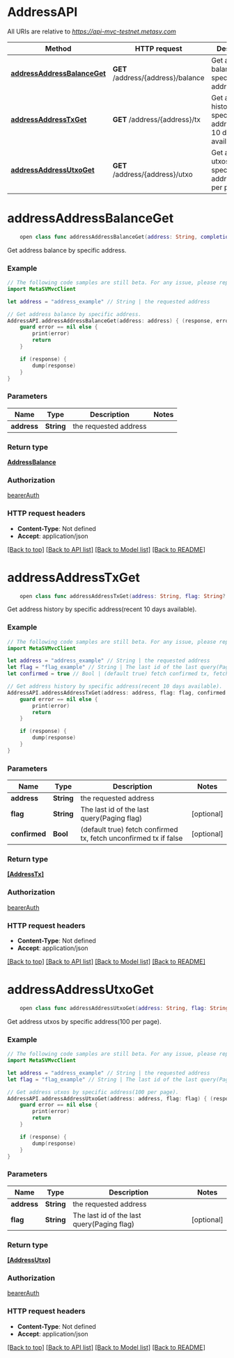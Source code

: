 # AddressAPI

All URIs are relative to *https://api-mvc-testnet.metasv.com*

Method | HTTP request | Description
------------- | ------------- | -------------
[**addressAddressBalanceGet**](AddressAPI.md#addressaddressbalanceget) | **GET** /address/{address}/balance | Get address balance by specific address.
[**addressAddressTxGet**](AddressAPI.md#addressaddresstxget) | **GET** /address/{address}/tx | Get address history by specific address(recent 10 days available).
[**addressAddressUtxoGet**](AddressAPI.md#addressaddressutxoget) | **GET** /address/{address}/utxo | Get address utxos by specific address(100 per page).


# **addressAddressBalanceGet**
```swift
    open class func addressAddressBalanceGet(address: String, completion: @escaping (_ data: AddressBalance?, _ error: Error?) -> Void)
```

Get address balance by specific address.

### Example 
```swift
// The following code samples are still beta. For any issue, please report via http://github.com/OpenAPITools/openapi-generator/issues/new
import MetaSVMvcClient

let address = "address_example" // String | the requested address

// Get address balance by specific address.
AddressAPI.addressAddressBalanceGet(address: address) { (response, error) in
    guard error == nil else {
        print(error)
        return
    }

    if (response) {
        dump(response)
    }
}
```

### Parameters

Name | Type | Description  | Notes
------------- | ------------- | ------------- | -------------
 **address** | **String** | the requested address | 

### Return type

[**AddressBalance**](AddressBalance.md)

### Authorization

[bearerAuth](../README.md#bearerAuth)

### HTTP request headers

 - **Content-Type**: Not defined
 - **Accept**: application/json

[[Back to top]](#) [[Back to API list]](../README.md#documentation-for-api-endpoints) [[Back to Model list]](../README.md#documentation-for-models) [[Back to README]](../README.md)

# **addressAddressTxGet**
```swift
    open class func addressAddressTxGet(address: String, flag: String? = nil, confirmed: Bool? = nil, completion: @escaping (_ data: [AddressTx]?, _ error: Error?) -> Void)
```

Get address history by specific address(recent 10 days available).

### Example 
```swift
// The following code samples are still beta. For any issue, please report via http://github.com/OpenAPITools/openapi-generator/issues/new
import MetaSVMvcClient

let address = "address_example" // String | the requested address
let flag = "flag_example" // String | The last id of the last query(Paging flag) (optional)
let confirmed = true // Bool | (default true) fetch confirmed tx, fetch unconfirmed tx if false (optional)

// Get address history by specific address(recent 10 days available).
AddressAPI.addressAddressTxGet(address: address, flag: flag, confirmed: confirmed) { (response, error) in
    guard error == nil else {
        print(error)
        return
    }

    if (response) {
        dump(response)
    }
}
```

### Parameters

Name | Type | Description  | Notes
------------- | ------------- | ------------- | -------------
 **address** | **String** | the requested address | 
 **flag** | **String** | The last id of the last query(Paging flag) | [optional] 
 **confirmed** | **Bool** | (default true) fetch confirmed tx, fetch unconfirmed tx if false | [optional] 

### Return type

[**[AddressTx]**](AddressTx.md)

### Authorization

[bearerAuth](../README.md#bearerAuth)

### HTTP request headers

 - **Content-Type**: Not defined
 - **Accept**: application/json

[[Back to top]](#) [[Back to API list]](../README.md#documentation-for-api-endpoints) [[Back to Model list]](../README.md#documentation-for-models) [[Back to README]](../README.md)

# **addressAddressUtxoGet**
```swift
    open class func addressAddressUtxoGet(address: String, flag: String? = nil, completion: @escaping (_ data: [AddressUtxo]?, _ error: Error?) -> Void)
```

Get address utxos by specific address(100 per page).

### Example 
```swift
// The following code samples are still beta. For any issue, please report via http://github.com/OpenAPITools/openapi-generator/issues/new
import MetaSVMvcClient

let address = "address_example" // String | the requested address
let flag = "flag_example" // String | The last id of the last query(Paging flag) (optional)

// Get address utxos by specific address(100 per page).
AddressAPI.addressAddressUtxoGet(address: address, flag: flag) { (response, error) in
    guard error == nil else {
        print(error)
        return
    }

    if (response) {
        dump(response)
    }
}
```

### Parameters

Name | Type | Description  | Notes
------------- | ------------- | ------------- | -------------
 **address** | **String** | the requested address | 
 **flag** | **String** | The last id of the last query(Paging flag) | [optional] 

### Return type

[**[AddressUtxo]**](AddressUtxo.md)

### Authorization

[bearerAuth](../README.md#bearerAuth)

### HTTP request headers

 - **Content-Type**: Not defined
 - **Accept**: application/json

[[Back to top]](#) [[Back to API list]](../README.md#documentation-for-api-endpoints) [[Back to Model list]](../README.md#documentation-for-models) [[Back to README]](../README.md)

